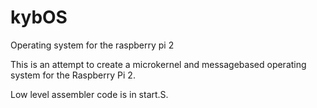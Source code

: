 # kybOS
Operating system for the raspberry pi 2

This is an attempt to create a microkernel and messagebased operating system for the Raspberry Pi 2. 

Low level assembler code is in start.S. 
